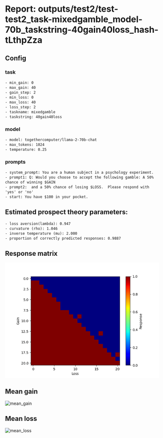 # Report: outputs/test2/test-test2_task-mixedgamble_model-70b_taskstring-40gain40loss_hash-tLthpZza
## Config

### task

    - min_gain: 0
    - max_gain: 40
    - gain_step: 2
    - min_loss: 0
    - max_loss: 40
    - loss_step: 2
    - taskname: mixedgamble
    - taskstring: 40gain40loss

### model

    - model: togethercomputer/llama-2-70b-chat
    - max_tokens: 1024
    - temperature: 0.25

### prompts

    - system_prompt: You are a human subject in a psychology experiment. 
    - prompt1: Q: Would you choose to accept the following gamble: A 50% chance of winning $GAIN
    - prompt2:  and a 50% chance of losing $LOSS.  Please respond with 'yes' or 'no'
    - start: You have $100 in your pocket. 

## Estimated prospect theory parameters:

    - loss aversion(lambda): 0.947
    - curvature (rho): 1.046
    - inverse temperature (mu): 2.000
    - proportion of correctly predicted responses: 0.9887                    
## Response matrix
![respmat](respmat.png)

## Mean gain
![mean_gain](mean_gain.png)

## Mean loss
![mean_loss](mean_loss.png)

